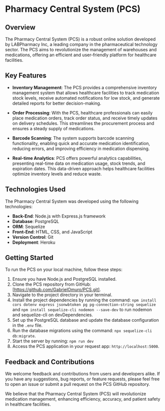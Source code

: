 # Pharmacy Central System (PCS)

## Overview

The Pharmacy Central System (PCS) is a robust online solution developed by LABPharmacy Inc, a leading company in the pharmaceutical technology sector. The PCS aims to revolutionize the management of warehouses and medications, offering an efficient and user-friendly platform for healthcare facilities.

## Key Features

- **Inventory Management**: The PCS provides a comprehensive inventory management system that allows healthcare facilities to track medication stock levels, receive automated notifications for low stock, and generate detailed reports for better decision-making.

- **Order Processing**: With the PCS, healthcare professionals can easily place medication orders, track order status, and receive timely updates on delivery schedules. This streamlines the procurement process and ensures a steady supply of medications.

- **Barcode Scanning**: The system supports barcode scanning functionality, enabling quick and accurate medication identification, reducing errors, and improving efficiency in medication dispensing.

- **Real-time Analytics**: PCS offers powerful analytics capabilities, presenting real-time data on medication usage, stock trends, and expiration dates. This data-driven approach helps healthcare facilities optimize inventory levels and reduce waste.

## Technologies Used

The Pharmacy Central System was developed using the following technologies:

- **Back-End**: Node.js with Express.js framework
- **Database**: PostgreSQL
- **ORM**: Sequelize
- **Front-End**: HTML, CSS, and JavaScript
- **Version Control**: Git
- **Deployment**: Heroku

## Getting Started

To run the PCS on your local machine, follow these steps:

1. Ensure you have Node.js and PostgreSQL installed.
2. Clone the PCS repository from GitHub: [https://github.com/GabrielOmuro/PCS.git].
3. Navigate to the project directory in your terminal.
4. Install the project dependencies by running the command: `npm install cors dotenv express jsonwbtoken pg pg-connection-string sequelize` and `npm install sequelize-cli nodemon --save-dev` to run nodemon and sequelize-cli on devDependencies.
5. Set up the PostgreSQL database and update the database configuration in the `.env` file.
6. Run the database migrations using the command: `npx sequelize-cli db:migrate`.
7. Start the server by running: `npm run dev`
8. Access the PCS application in your request app: `http://localhost:5000`.

## Feedback and Contributions

We welcome feedback and contributions from users and developers alike. If you have any suggestions, bug reports, or feature requests, please feel free to open an issue or submit a pull request on the PCS GitHub repository.

We believe that the Pharmacy Central System (PCS) will revolutionize medication management, enhancing efficiency, accuracy, and patient safety in healthcare facilities.
